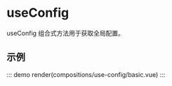 # useConfig

useConfig 组合式方法用于获取全局配置。

## 示例

::: demo
render(compositions/use-config/basic.vue)
:::

